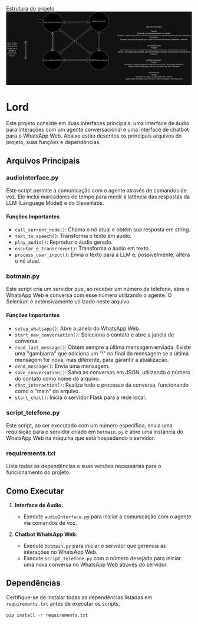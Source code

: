 Estrutura do projeto
![Structure](images/nodes.jpg)

# Lord

Este projeto consiste em duas interfaces principais: uma interface de áudio para interações com um agente conversacional e uma interface de chatbot para o WhatsApp Web. Abaixo estão descritos os principais arquivos do projeto, suas funções e dependências.

## Arquivos Principais

### audioInterface.py

Este script permite a comunicação com o agente através de comandos de voz. Ele inclui marcadores de tempo para medir a latência das respostas da LLM (Language Model) e do Elevenlabs.

#### Funções Importantes

- `call_current_node()`: Chama o nó atual e obtém sua resposta em string.
- `text_to_speech()`: Transforma o texto em áudio.
- `play_audio()`: Reproduz o áudio gerado.
- `escutar_e_transcrever()`: Transforma o áudio em texto.
- `process_user_input()`: Envia o texto para a LLM e, possivelmente, altera o nó atual.

### botmain.py

Este script cria um servidor que, ao receber um número de telefone, abre o WhatsApp Web e conversa com esse número utilizando o agente. O Selenium é extensivamente utilizado neste arquivo.

#### Funções Importantes

- `setup_whatsapp()`: Abre a janela do WhatsApp Web.
- `start_new_conversation()`: Seleciona o contato e abre a janela de conversa.
- `read_last_message()`: Obtém sempre a última mensagem enviada. Existe uma "gambiarra" que adiciona um "!" no final da mensagem se a última mensagem for nova, mas diferente, para garantir a atualização.
- `send_message()`: Envia uma mensagem.
- `save_conversation()`: Salva as conversas em JSON, utilizando o número do contato como nome do arquivo.
- `chat_interaction()`: Realiza todo o processo da conversa, funcionando como o "main" do arquivo.
- `start_chat()`: Inicia o servidor Flask para a rede local.

### script_telefone.py

Este script, ao ser executado com um número específico, envia uma requisição para o servidor criado em `botmain.py` e abre uma instância do WhatsApp Web na máquina que está hospedando o servidor.

### requirements.txt

Lista todas as dependências e suas versões necessárias para o funcionamento do projeto.

## Como Executar

1. **Interface de Áudio**:
   - Execute `audioInterface.py` para iniciar a comunicação com o agente via comandos de voz.

2. **Chatbot WhatsApp Web**:
   - Execute `botmain.py` para iniciar o servidor que gerencia as interações no WhatsApp Web.
   - Execute `script_telefone.py` com o número desejado para iniciar uma nova conversa no WhatsApp Web através do servidor.

## Dependências

Certifique-se de instalar todas as dependências listadas em `requirements.txt` antes de executar os scripts.

```sh
pip install -r requirements.txt
